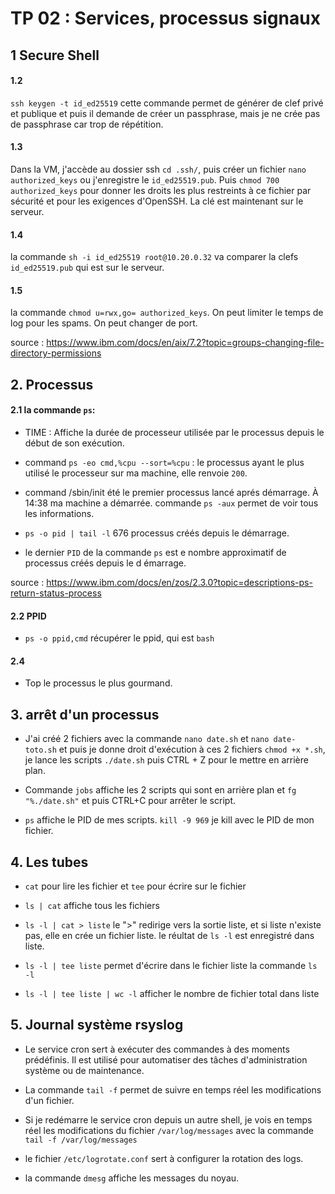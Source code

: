 # TP 02 : Services, processus signaux

## 1 Secure Shell 


#### 1.2 

`ssh keygen -t id_ed25519` cette commande permet de générer de clef privé et publique et puis il demande de créer un passphrase, mais je ne crée pas de passphrase car trop de répétition.

#### 1.3 
Dans la VM, j'accède au dossier ssh `cd .ssh/`, puis créer un fichier `nano authorized_keys` ou j'enregistre le `id_ed25519.pub`. Puis `chmod 700 authorized_keys` pour donner les droits les plus restreints à ce fichier par sécurité et pour les exigences d'OpenSSH. La clé est maintenant sur le serveur.

#### 1.4 
la commande `sh -i id_ed25519 root@10.20.0.32` va comparer la clefs `id_ed25519.pub` qui est sur le serveur.

#### 1.5
la commande `chmod u=rwx,go= authorized_keys`.
On peut limiter le temps de log pour les spams.
On peut changer de port.

source : https://www.ibm.com/docs/en/aix/7.2?topic=groups-changing-file-directory-permissions

## 2. Processus
#### 2.1 la commande `ps`:

- TIME : Affiche la durée de processeur utilisée par le processus depuis le début de son exécution.

- command `ps -eo cmd,%cpu --sort=%cpu` : le processus ayant le plus utilisé le processeur sur ma machine, elle renvoie `200`.

- command /sbin/init été le premier processus lancé aprés démarrage.
À 14:38 ma machine a démarrée. commande `ps -aux` permet de voir tous les informations.

- `ps -o pid | tail -l` 676 processus créés depuis le démarrage.

- le dernier `PID` de la commande `ps` est e nombre approximatif de processus créés depuis le d émarrage.

source : https://www.ibm.com/docs/en/zos/2.3.0?topic=descriptions-ps-return-status-process

#### 2.2 PPID
- `ps -o ppid,cmd` récupérer le ppid, qui est `bash`

#### 2.4 
- Top le processus le plus gourmand.

## 3. arrêt d'un processus
- J'ai créé 2 fichiers avec la commande `nano date.sh` et `nano date-toto.sh` et puis je donne droit d'exécution à ces 2 fichiers `chmod +x *.sh`, je lance les scripts `./date.sh` puis CTRL + Z pour le mettre en arrière plan.

- Commande `jobs` affiche les 2 scripts qui sont en arrière plan et `fg "%./date.sh"` et puis CTRL+C pour arrêter le script.

-  `ps` affiche le PID de mes scripts. `kill -9 969` je kill avec le PID de mon fichier.

## 4. Les tubes

- `cat` pour lire les fichier et `tee` pour écrire sur le fichier

- `ls | cat` affiche tous les fichiers

- `ls -l | cat > liste` le ">" redirige vers la sortie liste, et si liste n'existe pas, elle en crée un fichier liste. le réultat de `ls -l` est enregistré dans liste.

- `ls -l | tee liste` permet d'écrire dans le fichier liste la commande `ls -l`

- `ls -l | tee liste | wc -l` afficher le nombre de fichier total dans liste

## 5. Journal système rsyslog

- Le service cron sert à exécuter des commandes à des moments prédéfinis. Il est utilisé pour automatiser des tâches d'administration système ou de maintenance.

- La commande `tail -f` permet de suivre en temps réel les modifications d'un fichier.

- Si je redémarre le service cron depuis un autre shell, je vois en temps réel les modifications du fichier `/var/log/messages` avec la commande `tail -f /var/log/messages`

- le fichier `/etc/logrotate.conf` sert à configurer la rotation des logs.

- la commande `dmesg` affiche les messages du noyau. 
